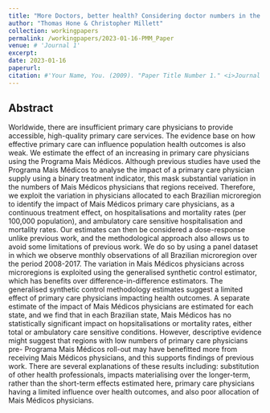 ```yaml
---
title: "More Doctors, better health? Considering doctor numbers in the Mais Medicos Programme"
author: "Thomas Hone & Christopher Millett"
collection: workingpapers
permalink: /workingpapers/2023-01-16-PMM_Paper
venue: # 'Journal 1'
excerpt:
date: 2023-01-16
paperurl:
citation: #'Your Name, You. (2009). "Paper Title Number 1." <i>Journal 1</i>. 1(1).'
---
```


## Abstract

Worldwide, there are insufficient primary care physicians to provide accessible, high-quality primary care services. The evidence base on how effective primary care can influence population health outcomes is also weak. We estimate the effect of an increasing in primary care physicians using the Programa Mais Médicos. Although previous studies have used the Programa Mais Médicos to analyse the impact of a primary care physician supply using a binary treatment indicator, this mask substantial variation in the numbers of Mais Médicos physicians that regions received. Therefore, we exploit the variation in physicians allocated to each Brazilian microregion to identify the impact of Mais Médicos primary care physicians, as a continuous treatment effect, on hospitalisations and mortality rates (per 100,000 population), and ambulatory care sensitive hospitalisation and mortality rates. Our estimates can then be considered a dose-response unlike previous work, and the methodological approach also allows us to avoid some limitations of previous work. We do so by using a panel dataset in which we observe monthly observations of all Brazilian microregion over the period 2008-2017. The variation in Mais Médicos physicians across microregions is exploited using the generalised synthetic control estimator, which has benefits over difference-in-difference estimators. The generalised synthetic control methodology estimates suggest a limited effect of primary care physicians impacting health outcomes. A separate estimate of the impact of Mais Médicos physicians are estimated for each state, and we find that in each Brazilian state, Mais Médicos has no statistically significant impact on hopsitalisations or mortality rates, either total or ambulatory care sensitive conditions. However, descriptive evidence might suggest that regions with low numbers of primary care physicians pre- Programa Mais Médicos roll-out may have benefitted more from receiving Mais Médicos physicians, and this supports findings of previous work. There are several explanations of these results including: substitution of other health professionals, impacts materialising over the longer-term, rather than the short-term effects estimated here, primary care physicians having a limited influence over health outcomes, and also poor allocation of Mais Médicos physicians. 
